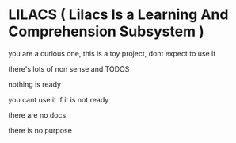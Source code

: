 
# LILACS ( Lilacs Is a Learning And Comprehension Subsystem )

you are a curious one, this is a toy project, dont expect to use it

there's lots of non sense and TODOS

nothing is ready

you cant use it if it is not ready

there are no docs

there is no purpose
 
